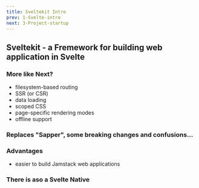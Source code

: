 ```yaml
---
title: Sveltekit Intro
prev: 1-Svelte-intro
next: 3-Project-startup
---
```


## Sveltekit - a Fremework for building web application in Svelte

 ### More like Next?

 - filesystem-based routing
 - SSR (or CSR)
 - data loading
 - scoped CSS
 - page-specific rendering modes
 - offline support

### Replaces "Sapper", some breaking changes and confusions...


### Advantages

 - easier to build Jamstack web applications


### There is aso a Svelte Native



